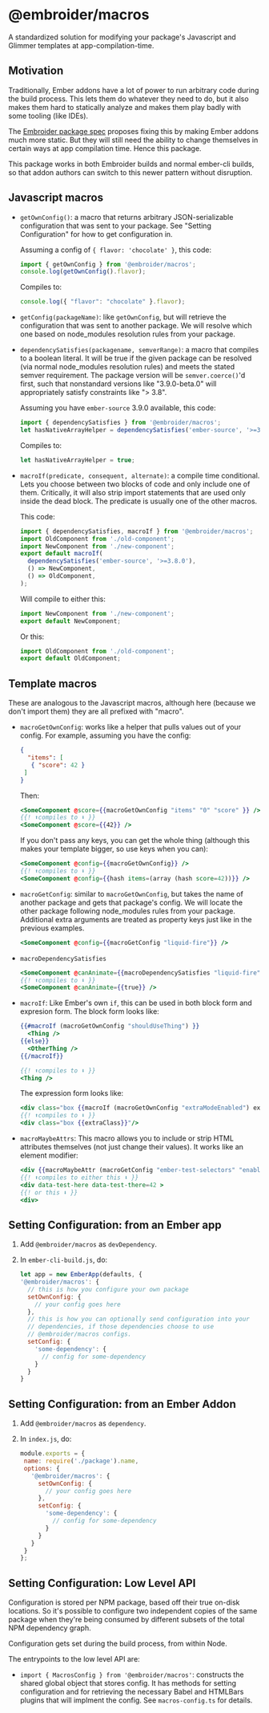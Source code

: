 # @embroider/macros

A standardized solution for modifying your package's Javascript and Glimmer templates at app-compilation-time.

## Motivation

Traditionally, Ember addons have a lot of power to run arbitrary code during the build process. This lets them do whatever they need to do, but it also makes them hard to statically analyze and makes them play badly with some tooling (like IDEs).

The [Embroider package spec](../../SPEC.md) proposes fixing this by making Ember addons much more static. But they will still need the ability to change themselves in certain ways at app compilation time. Hence this package.

This package works in both Embroider builds and normal ember-cli builds, so that addon authors can switch to this newer pattern without disruption.

## Javascript macros

 - `getOwnConfig()`: a macro that returns arbitrary JSON-serializable configuration that was sent to your package. See "Setting Configuration" for how to get configuration in.

    Assuming a config of `{ flavor: 'chocolate' }`, this code:

    ```js
    import { getOwnConfig } from '@embroider/macros';
    console.log(getOwnConfig().flavor);
    ```

    Compiles to:

    ```js
    console.log({ "flavor": "chocolate" }.flavor);
    ```

 - `getConfig(packageName)`: like `getOwnConfig`, but will retrieve the configuration that was sent to another package. We will resolve which one based on node_modules resolution rules from your package.

 - `dependencySatisfies(packagename, semverRange)`: a macro that compiles to a boolean literal. It will be true if the given package can be resolved (via normal node_modules resolution rules) and meets the stated semver requirement. The package version will be `semver.coerce()`'d first, such that nonstandard versions like "3.9.0-beta.0" will appropriately satisfy constraints like "> 3.8".

    Assuming you have `ember-source` 3.9.0 available, this code:

    ```js
    import { dependencySatisfies } from '@embroider/macros';
    let hasNativeArrayHelper = dependencySatisfies('ember-source', '>=3.8.0');
    ```

    Compiles to:

    ```js
    let hasNativeArrayHelper = true;
    ```


- `macroIf(predicate, consequent, alternate)`: a compile time conditional. Lets you choose between two blocks of code and only include one of them. Critically, it will also strip import statements that are used only inside the dead block. The predicate is usually one of the other macros.

    This code:

    ```js
    import { dependencySatisfies, macroIf } from '@embroider/macros';
    import OldComponent from './old-component';
    import NewComponent from './new-component';
    export default macroIf(
      dependencySatisfies('ember-source', '>=3.8.0'),
      () => NewComponent,
      () => OldComponent,
    );
    ```

    Will compile to either this:

    ```js
    import NewComponent from './new-component';
    export default NewComponent;
    ```

    Or this:

    ```js
    import OldComponent from './old-component';
    export default OldComponent;
    ```

## Template macros

These are analogous to the Javascript macros, although here (because we don't import them) they are all prefixed with "macro".

 - `macroGetOwnConfig`: works like a helper that pulls values out of your config. For example, assuming you have the config:

   ```json
   {
     "items": [
      { "score": 42 }
    ]
   }
   ```

    Then:

   ```hbs
   <SomeComponent @score={{macroGetOwnConfig "items" "0" "score" }} />
   {{! ⬆️compiles to ⬇️ }}
   <SomeComponent @score={{42}} />
   ```

    If you don't pass any keys, you can get the whole thing (although this makes your template bigger, so use keys when you can):

   ```hbs
   <SomeComponent @config={{macroGetOwnConfig}} />
   {{! ⬆️compiles to ⬇️ }}
   <SomeComponent @config={{hash items=(array (hash score=42))}} />
   ```


 - `macroGetConfig`: similar to `macroGetOwnConfig`, but takes the name of another package and gets that package's config. We will locate the other package following node_modules rules from your package. Additional extra arguments are treated as property keys just like in the previous examples.

   ```hbs
   <SomeComponent @config={{macroGetConfig "liquid-fire"}} />
   ```

 - `macroDependencySatisfies`

   ```hbs
   <SomeComponent @canAnimate={{macroDependencySatisfies "liquid-fire" "*"}} />
   {{! ⬆️compiles to ⬇️ }}
   <SomeComponent @canAnimate={{true}} />
   ```

 - `macroIf`: Like Ember's own `if`, this can be used in both block form and expresion form. The block form looks like:

   ```hbs
   {{#macroIf (macroGetOwnConfig "shouldUseThing") }}
     <Thing />
   {{else}}
     <OtherThing />
   {{/macroIf}}

   {{! ⬆️compiles to ⬇️ }}
   <Thing />
   ```

   The expression form looks like:

   ```hbs
   <div class="box {{macroIf (macroGetOwnConfig "extraModeEnabled") extraClass regularClass}}" />
   {{! ⬆️compiles to ⬇️ }}
   <div class="box {{extraClass}}"/>
   ```


 - `macroMaybeAttrs`: This macro allows you to include or strip HTML attributes themselves (not just change their values). It works like an element modifier:

   ```hbs
   <div {{macroMaybeAttr (macroGetConfig "ember-test-selectors" "enabled") data-test-here data-test-there=42}} >
   {{! ⬆️compiles to either this ⬇️ }}
   <div data-test-here data-test-there=42 >
   {{! or this ⬇️ }}
   <div>
   ```

## Setting Configuration: from an Ember app

1. Add `@embroider/macros` as `devDependency`.
2. In `ember-cli-build.js`, do:

    ```js
    let app = new EmberApp(defaults, {
    '@embroider/macros': {
      // this is how you configure your own package
      setOwnConfig: {
        // your config goes here
      },
      // this is how you can optionally send configuration into your
      // dependencies, if those dependencies choose to use
      // @embroider/macros configs.
      setConfig: {
        'some-dependency': {
          // config for some-dependency
        }
      }
    }
    ```

## Setting Configuration: from an Ember Addon

1. Add `@embroider/macros` as `dependency`.
2. In `index.js`, do:

    ```js
   module.exports = {
     name: require('./package').name,
     options: {
       '@embroider/macros': {
         setOwnConfig: {
           // your config goes here
         },
         setConfig: {
           'some-dependency': {
             // config for some-dependency
           }
         }
       }
     }
   };

    ```


## Setting Configuration: Low Level API

Configuration is stored per NPM package, based off their true on-disk locations. So it's possible to configure two independent copies of the same package when they're being consumed by different subsets of the total NPM dependency graph.

Configuration gets set during the build process, from within Node.

The entrypoints to the low level API are:

 - `import { MacrosConfig } from '@embroider/macros'`: constructs the shared global object that stores config. It has methods for setting configuration and for retrieving the necessary Babel and HTMLBars plugins that will implment the config. See `macros-config.ts` for details.

```
